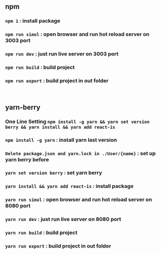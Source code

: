 ## npm
### `npm i` : install package
### `npm run simul` : open browser and run hot reload server on 3003 port
### `npm run dev` : just run live server on 3003 port
### `npm run build` : build project
### `npm run export` : build project in out folder

<br>

## yarn-berry
### One Line Setting `npm install -g yarn && yarn set version berry && yarn install && yarn add react-is`
### `npm install -g yarn` : install yarn last version
### `Delete package.json and yarn.lock in ./User/{name}` : set up yarn berry before
### `yarn set version berry` : set yarn berry
### `yarn install && yarn add react-is` : install package
### `yarn run simul` : open browser and run hot reload server on 8080 port
### `yarn run dev` : just run live server on 8080 port
### `yarn run build` : build project
### `yarn run export` : build project in out folder
